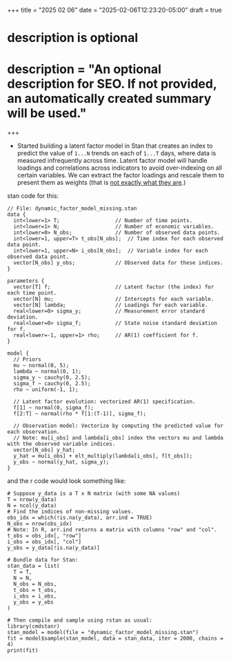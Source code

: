 +++
title = "2025 02 06"
date = "2025-02-06T12:23:20-05:00"
draft = true

#
# description is optional
#
# description = "An optional description for SEO. If not provided, an automatically created summary will be used."
+++

- Started building a latent factor model in Stan that creates an index to predict the value of `1...N` trends on each of `1...T` days, where data is measured infrequently across time. Latent factor model will handle loadings and correlations across indicators to avoid over-indexing on all certain variables. We can extract the factor loadings and rescale them to present them as weights (that is [not exactly what they are](http://www.hawaii.edu/powerkills/UFA.HTM).)

stan code for this:

```
// File: dynamic_factor_model_missing.stan
data {
  int<lower=1> T;                  // Number of time points.
  int<lower=1> N;                  // Number of economic variables.
  int<lower=0> N_obs;              // Number of observed data points.
  int<lower=1, upper=T> t_obs[N_obs];  // Time index for each observed data point.
  int<lower=1, upper=N> i_obs[N_obs];  // Variable index for each observed data point.
  vector[N_obs] y_obs;             // Observed data for these indices.
}

parameters {
  vector[T] f;                     // Latent factor (the index) for each time point.
  vector[N] mu;                    // Intercepts for each variable.
  vector[N] lambda;                // Loadings for each variable.
  real<lower=0> sigma_y;           // Measurement error standard deviation.
  real<lower=0> sigma_f;           // State noise standard deviation for f.
  real<lower=-1, upper=1> rho;     // AR(1) coefficient for f.
}

model {
  // Priors
  mu ~ normal(0, 5);
  lambda ~ normal(0, 1);
  sigma_y ~ cauchy(0, 2.5);
  sigma_f ~ cauchy(0, 2.5);
  rho ~ uniform(-1, 1);

  // Latent factor evolution: vectorized AR(1) specification.
  f[1] ~ normal(0, sigma_f);
  f[2:T] ~ normal(rho * f[1:(T-1)], sigma_f);

  // Observation model: Vectorize by computing the predicted value for each observation.
  // Note: mu[i_obs] and lambda[i_obs] index the vectors mu and lambda with the observed variable indices.
  vector[N_obs] y_hat;
  y_hat = mu[i_obs] + elt_multiply(lambda[i_obs], f[t_obs]);
  y_obs ~ normal(y_hat, sigma_y);
}
```

and the r code would look something like:

```
# Suppose y_data is a T x N matrix (with some NA values)
T = nrow(y_data)
N = ncol(y_data)
# Find the indices of non-missing values.
obs_idx = which(!is.na(y_data), arr.ind = TRUE)
N_obs = nrow(obs_idx)
# Note: In R, arr.ind returns a matrix with columns "row" and "col".
t_obs = obs_idx[, "row"]
i_obs = obs_idx[, "col"]
y_obs = y_data[!is.na(y_data)]

# Bundle data for Stan:
stan_data = list(
  T = T,
  N = N,
  N_obs = N_obs,
  t_obs = t_obs,
  i_obs = i_obs,
  y_obs = y_obs
)

# Then compile and sample using rstan as usual:
library(cmdstanr)
stan_model = model(file = "dynamic_factor_model_missing.stan")
fit = model$sample(stan_model, data = stan_data, iter = 2000, chains = 4)
print(fit)
```